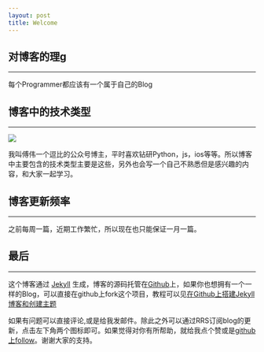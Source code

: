 ```yaml
---
layout: post
title: Welcome
---
```


## 对博客的理g
----
每个Programmer都应该有一个属于自己的Blog


## 博客中的技术类型
---

![](assets/images/qrcode.jpg)


我叫傅伟一个逗比的公众号博主，平时喜欢钻研Python，js，ios等等。所以博客中主要包含的技术类型主要是这些，另外也会写一个自己不熟悉但是感兴趣的内容，和大家一起学习。



## 博客更新频率
---

之前每周一篇，近期工作繁忙，所以现在也只能保证一月一篇。


## 最后
---

这个博客通过 [Jekyll](http://jekyllrb.com/) 生成，博客的源码托管在[Github](https://github.com/wolfwar2/wolfwar2.github.io)上，如果你也想拥有一个一样的Blog，可以直接在github上fork这个项目，教程可以见[在Github上搭建Jekyll博客和创建主题](http://liuyanwei.jumppo.com/2014/02/12/how-to-deploy-a-blog-on-github-by-jekyll.html)


如果有问题可以直接评论,或是给我发邮件。除此之外可以通过RRS订阅blog的更新，点击左下角两个图标即可。如果觉得对你有所帮助，就给我点个赞或是[github上follow](https://github.com/wolfwar2/)。谢谢大家的支持。
